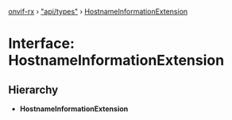 [onvif-rx](../README.md) › ["api/types"](../modules/_api_types_.md) › [HostnameInformationExtension](_api_types_.hostnameinformationextension.md)

# Interface: HostnameInformationExtension

## Hierarchy

* **HostnameInformationExtension**
